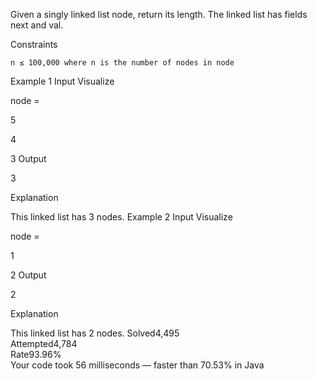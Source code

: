 Given a singly linked list node, return its length. The linked list has fields next and val.

Constraints

    n ≤ 100,000 where n is the number of nodes in node

Example 1
Input
Visualize

node =

5

4

3
Output

3

Explanation

This linked list has 3 nodes.
Example 2
Input
Visualize

node =

1

2
Output

2

Explanation

This linked list has 2 nodes.
Solved4,495  
Attempted4,784  
Rate93.96%  
Your code took 56 milliseconds — faster than 70.53% in Java